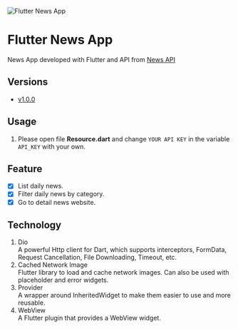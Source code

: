 
![Flutter News App](https://github.com/CoderJava/Flutter-News-App/blob/master/screenshots/social%20media%20preview.png)

# Flutter News App
News App developed with Flutter and API from [News API](https://newsapi.org)

## Versions
- [v1.0.0](https://github.com/MdAbdullahAlMahmud/MaterialNews/releases/tag/Alpha_)

## Usage
1. Please open file **Resource.dart** and change `YOUR API KEY` in the variable `API_KEY` with your own.

## Feature
- [X] List daily news.
- [X] Filter daily news by category.
- [X] Go to detail news website.

## Technology
1. Dio<br />
   A powerful Http client for Dart, which supports interceptors, FormData, Request Cancellation, File Downloading, Timeout, etc.
2. Cached Network Image<br />
   Flutter library to load and cache network images. Can also be used with placeholder and error widgets.
3. Provider<br />
   A wrapper around InheritedWidget to make them easier to use and more reusable.
4. WebView  <br />
   A Flutter plugin that provides a WebView widget.



